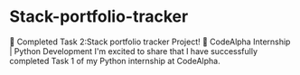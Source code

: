 # Stack-portfolio-tracker
🚀 Completed Task 2:Stack portfolio tracker Project! 📌 CodeAlpha Internship | Python Development  I'm excited to share that I have successfully completed Task 1 of my Python internship at CodeAlpha. 
